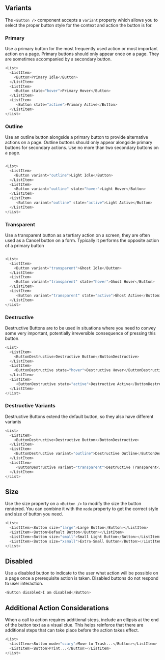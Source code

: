 ## Variants

The `<Button />` component accepts a `variant` property which allows you to select the proper button style for the context and action the button is for.

### Primary

Use a primary button for the most frequently used action or most important action on a page. Primary buttons should only appear once on a page. They are sometimes accompanied by a secondary button.

```js
<List>
  <ListItem>
    <Button>Primary Idle</Button>
  </ListItem>
  <ListItem>
    <Button state="hover">Primary Hover</Button>
  </ListItem>
  <ListItem>
     <Button state="active">Primary Active</Button>
  </ListItem>
</List>
```

<div class="doc-section-divider"></div>

### Outline
Use an outline button alongside a primary button to provide alternative actions on a page. Outline buttons should only appear alongside primary buttons for secondary actions. Use no more than two secondary buttons on a page.

```js

<List>
  <ListItem>
    <Button variant="outline">Light Idle</Button>
  </ListItem>
  <ListItem>
    <Button variant="outline" state="hover">Light Hover</Button>
  </ListItem>
  <ListItem>
     <Button variant="outline" state="active">Light Active</Button>
  </ListItem>
</List>
```

<div class="doc-section-divider"></div>

### Transparent

Use a transparent button as a tertiary action on a screen, they are often used as a Cancel button on a form. Typically it performs the opposite action of a primary button

```js

<List>
  <ListItem>
    <Button variant="transparent">Ghost Idle</Button>
  </ListItem>
  <ListItem>
    <Button variant="transparent" state="hover">Ghost Hover</Button>
  </ListItem>
  <ListItem>
     <Button variant="transparent" state="active">Ghost Active</Button>
  </ListItem>
</List>
```

<div class="doc-section-divider"></div>

### Destructive

Destructive Buttons are to be used in situations where you need to convey some very important, potentially irreversible consequence of pressing this button.

```js
<List>
  <ListItem>
    <ButtonDestructive>Destructive Button</ButtonDestructive>
  </ListItem>
  <ListItem>
    <ButtonDestructive state="hover">Destructive Hover</ButtonDestructive>
  </ListItem>
  <ListItem>
     <ButtonDestructive state="active">Destructive Active</ButtonDestructive>
  </ListItem>
</List>
```

### Destructive Variants

Destructive Buttons extend the default button, so they also have different variants
```js
<List>
  <ListItem>
    <ButtonDestructive>Destructive Button</ButtonDestructive>
  </ListItem>
  <ListItem>
    <ButtonDestructive variant="outline">Destructive Outline</ButtonDestructive>
  </ListItem>
  <ListItem>
     <ButtonDestructive variant="transparent">Destructive Transparent</ButtonDestructive>
  </ListItem>
</List>
```

## Size

Use the size property on a `<Button />` to modify the size the button rendered. You can combine it with the `mode` property to get the correct style and size of button you need.

```js
<List>
  <ListItem><Button size="large">Large Button</Button></ListItem>
  <ListItem><Button>Default Button</Button></ListItem>
  <ListItem><Button size="small">Small Light Button</Button></ListItem>
  <ListItem><Button size="xsmall">Extra-Small Button</Button></ListItem>
</List>
```

## Disabled
Use a disabled button to indicate to the user what action will be possible on a page once a prerequisite action is taken. Disabled buttons do not respond to user interaction.
```js
<Button disabled>I am disabled</Button>
```

## Additional Action Considerations
When a call to action requires additional steps, include an ellipsis at the end of the button text as a visual clue. This helps reinforce that there are additional steps that can take place before the action takes effect.
```js
<List>
  <ListItem><Button mode="scary">Move to Trash...</Button></ListItem>
  <ListItem><Button>Print...</Button></ListItem>
</List>
```
